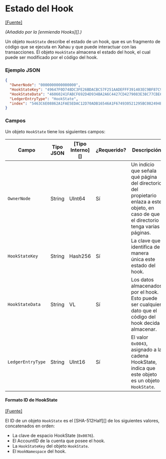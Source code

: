 # Estado del Hook

[\[Fuente\]](https://github.com/ripple/rippled/blob/master/src/ripple/protocol/impl/LedgerFormats.cpp#L157-L170)

_(Añadido por la \[enmienda Hooks]\[].)_

Un objeto `HookState` describe el estado de un hook, que es un fragmento de código que se ejecuta en Xahau y que puede interactuar con las transacciones. El objeto `HookState` almacena el estado del hook, el cual puede ser modificado por el código del hook.

### Ejemplo JSON

```json
{
  "OwnerNode": "0000000000000000",
  "HookStateKey": "49647F0D748DC3FE26BDACBC57F251AADEFFF391403EC9BF87C97F67E9977FB0",
  "HookStateData": "46060241FABCF692D4D934BA2A6C4427CD4279083E38C77CBE642243E43BE291",
  "LedgerEntryType": "HookState",
  "index": "5463C6E08862A1FAE5EDAC12D70ADB16546A1F674930521295BC082494B62924"
}
```

### Campos

Un objeto `HookState` tiene los siguientes campos:

| Campo             | Tipo JSON | \[Tipo Interno]\[] | ¿Requerido? | Descripción                                                                                                                   |
| ----------------- | --------- | ------------------- | --------- | ----------------------------------------------------------------------------------------------------------------------------- |
| `OwnerNode`       | String    | UInt64              | Sí       | Un indicio que señala qué página del directorio del propietario enlaza a este objeto, en caso de que el directorio tenga varias páginas. |
| `HookStateKey`    | String    | Hash256             | Sí       | La clave que identifica de manera única este estado del hook.                                                                             |
| `HookStateData`   | String    | VL                  | Sí       | Los datos almacenados por el hook. Esto puede ser cualquier dato que el código del hook decida almacenar.                                      |
| `LedgerEntryType` | String    | UInt16              | Sí       | El valor `0x0043`, asignado a la cadena HookState, indica que este objeto es un objeto `HookState`.                       |

#### Formato ID de HookState

[\[Fuente\]](https://github.com/ripple/rippled/blob/master/src/ripple/protocol/impl/Indexes.cpp#L193-L200)

El ID de un objeto `HookState` es el \[SHA-512Half]\[] de los siguientes valores, concatenados en orden:

* La clave de espacio HookState (`0x0076`).
* El AccountID de la cuenta que posee el hook.
* La `HookStateKey` del objeto `HookState`.
* El `HookNamespace` del hook.